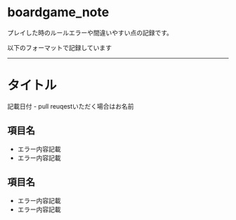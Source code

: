 # boardgame_note
プレイした時のルールエラーや間違いやすい点の記録です。

以下のフォーマットで記録しています

--- 
# タイトル
記載日付 - pull reuqestいただく場合はお名前

## 項目名
* エラー内容記載
* エラー内容記載

## 項目名
* エラー内容記載
* エラー内容記載
